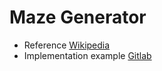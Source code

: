 # Maze Generator

- Reference [Wikipedia](https://en.wikipedia.org/wiki/Maze_generation_algorithm)
- Implementation example [Gitlab](https://gitlab.com/codescope-reference/mazegenerator)
